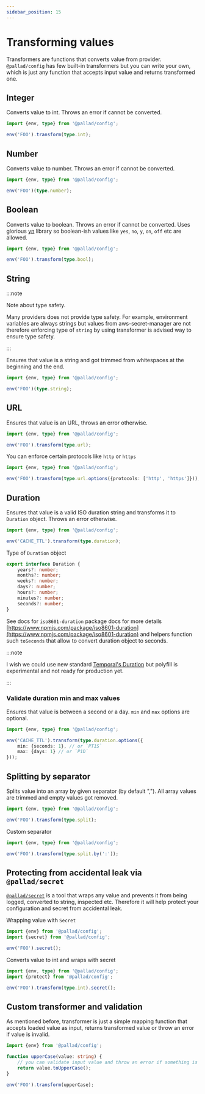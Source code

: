 ```yaml
---
sidebar_position: 15
---
```


# Transforming values

Transformers are functions that converts value from provider. `@pallad/config` has few built-in transformers but you can
write your own, which is just any function that accepts input value and returns transformed one.

## Integer

Converts value to int. Throws an error if cannot be converted.

```ts
import {env, type} from '@pallad/config';

env('FOO').transform(type.int);
```

## Number

Converts value to number. Throws an error if cannot be converted.

```ts
import {env, type} from '@pallad/config';

env('FOO')(type.number);
```

## Boolean

Converts value to boolean. Throws an error if cannot be converted. Uses glorious [yn](https://www.npmjs.com/package/yn)
library so boolean-ish values like `yes`, `no`, `y`, `on`, `off` etc are allowed.

```ts
import {env, type} from '@pallad/config';

env('FOO').transform(type.bool);
```

## String

:::note

Note about type safety.

Many providers does not provide type safety. 
For example, environment variables are always strings but values from aws-secret-manager are not therefore 
enforcing type of `string` by using transformer is advised way to ensure type safety.

:::

Ensures that value is a string and got trimmed from whitespaces at the beginning and the end.

```ts
import {env, type} from '@pallad/config';

env('FOO')(type.string);
```


## URL

Ensures that value is an URL, throws an error otherwise.

```ts
import {env, type} from '@pallad/config';

env('FOO').transform(type.url);
```

You can enforce certain protocols like `http` or `https`

```ts
import {env, type} from '@pallad/config';

env('FOO').transform(type.url.options({protocols: ['http', 'https']}));
```

## Duration

Ensures that value is a valid ISO duration string and transforms it to `Duration` object. Throws an error otherwise.

```ts
import {env, type} from '@pallad/config';

env('CACHE_TTL').transform(type.duration);
```

Type of `Duration` object
```ts
export interface Duration {
    years?: number;
    months?: number;
    weeks?: number;
    days?: number;
    hours?: number;
    minutes?: number;
    seconds?: number;
}
```

See docs for `iso8601-duration` package docs for more 
details [https://www.npmjs.com/package/iso8601-duration](https://www.npmjs.com/package/iso8601-duration) 
and helpers function such `toSeconds` that allow to convert duration object to seconds.

:::note

I wish we could use new standard [Temporal's Duration](https://tc39.es/proposal-temporal/docs/#Temporal-Duration) but polyfill is experimental and not ready for production yet.

:::

### Validate duration min and max values

Ensures that value is between a second or a day. `min` and `max` options are optional.
```ts
import {env, type} from '@pallad/config';

env('CACHE_TTL').transform(type.duration.options({
    min: {seconds: 1}, // or `PT1S`
    max: {days: 1} // or `P1D`
}));
```

## Splitting by separator

Splits value into an array by given separator (by default ","). All array values are trimmed and empty values got
removed.

```ts
import {env, type} from '@pallad/config';

env('FOO').transform(type.split);
```

Custom separator

```ts
import {env, type} from '@pallad/config';

env('FOO').transform(type.split.by(':'));
```

## Protecting from accidental leak via `@pallad/secret`

[`@pallad/secret`](https://www.npmjs.com/package/@pallad/secret) is a tool that wraps any value and prevents it from being logged, converted to string, inspected etc.
Therefore it will help protect your configuration and secret from accidental leak. 

Wrapping value with `Secret`

```ts
import {env} from '@pallad/config';
import {secret} from '@pallad/config';

env('FOO').secret();
```

Converts value to int and wraps with secret

```ts
import {env, type} from '@pallad/config';
import {protect} from '@pallad/config';

env('FOO').transform(type.int).secret();
```

## Custom transformer and validation

As mentioned before, transformer is just a simple mapping function that accepts loaded value as input, returns
transformed value or throw an error if value is invalid.

```ts
import {env} from '@pallad/config';

function upperCase(value: string) {
    // you can validate input value and throw an error if something is wrong
    return value.toUpperCase();
}

env('FOO').transform(upperCase);
```

